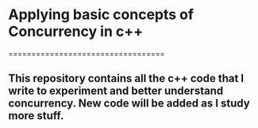 # Applying basic concepts of Concurrency in c++

==================================
## This repository contains all the c++ code that I write to experiment and better understand concurrency. New code will be added as I study more stuff. 
